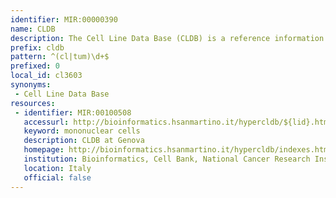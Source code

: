 ```yaml
---
identifier: MIR:00000390
name: CLDB
description: The Cell Line Data Base (CLDB) is a reference information source for human and animal cell lines. It provides the characteristics of the cell lines and their availability through  distributors, allowing cell line requests to be made from collections and laboratories.
prefix: cldb
pattern: ^(cl|tum)\d+$
prefixed: 0
local_id: cl3603
synonyms:
 - Cell Line Data Base
resources:
 - identifier: MIR:00100508
   accessurl: http://bioinformatics.hsanmartino.it/hypercldb/${lid}.html
   keyword: mononuclear cells
   description: CLDB at Genova
   homepage: http://bioinformatics.hsanmartino.it/hypercldb/indexes.html
   institution: Bioinformatics, Cell Bank, National Cancer Research Institute, Genova
   location: Italy
   official: false
---
```

